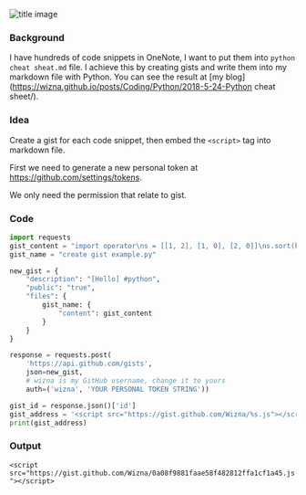 ![title image](http://wx4.sinaimg.cn/mw690/006a0Rdhly1g3lpobkawcj31sg1ccx6r.jpg)

### Background

I have hundreds of code snippets in OneNote, I want to put them into `python cheat sheat.md` file. I achieve this by creating gists and write them into my markdown file with Python. You can see the result at [my blog](https://wizna.github.io/posts/Coding/Python/2018-5-24-Python cheat sheet/).

### Idea

Create a gist for each code snippet, then embed the `<script>` tag into markdown file.

First we need to generate a new personal token at https://github.com/settings/tokens.

We only need the permission that relate to gist.

### Code

```python
import requests
gist_content = "import operator\ns = [[1, 2], [1, 0], [2, 0]]\ns.sort(key=lambda x: (x[0], x[1]))"
gist_name = "create gist example.py"

new_gist = {
    "description": "[Hello] #python",
    "public": "true",
    "files": {
        gist_name: {
            "content": gist_content
        }
    }
}

response = requests.post(
    'https://api.github.com/gists',
    json=new_gist,
    # wizna is my GitHub username, change it to yours
    auth=('wizna', 'YOUR PERSONAL TOKEN STRING'))

gist_id = response.json()['id']
gist_address = '<script src="https://gist.github.com/Wizna/%s.js"></script>' % gist_id
print(gist_address)
```

### Output

`<script src="https://gist.github.com/Wizna/0a08f9881faae58f482812ffa1cf1a45.js"></script>`


<script src="https://gist.github.com/Wizna/0a08f9881faae58f482812ffa1cf1a45.js"></script>
